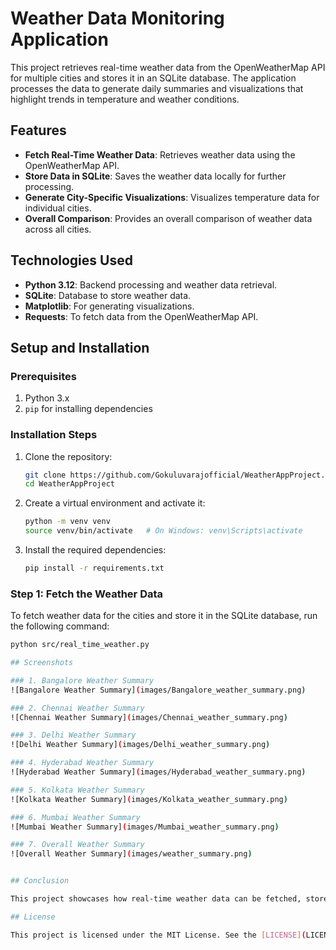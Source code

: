 # Weather Data Monitoring Application

This project retrieves real-time weather data from the OpenWeatherMap API for multiple cities and stores it in an SQLite database. The application processes the data to generate daily summaries and visualizations that highlight trends in temperature and weather conditions.

## Features
- **Fetch Real-Time Weather Data**: Retrieves weather data using the OpenWeatherMap API.
- **Store Data in SQLite**: Saves the weather data locally for further processing.
- **Generate City-Specific Visualizations**: Visualizes temperature data for individual cities.
- **Overall Comparison**: Provides an overall comparison of weather data across all cities.

## Technologies Used
- **Python 3.12**: Backend processing and weather data retrieval.
- **SQLite**: Database to store weather data.
- **Matplotlib**: For generating visualizations.
- **Requests**: To fetch data from the OpenWeatherMap API.

## Setup and Installation

### Prerequisites
1. Python 3.x
2. `pip` for installing dependencies

### Installation Steps
1. Clone the repository:
    ```bash
    git clone https://github.com/Gokuluvarajofficial/WeatherAppProject.git
    cd WeatherAppProject
    ```
2. Create a virtual environment and activate it:
    ```bash
    python -m venv venv
    source venv/bin/activate   # On Windows: venv\Scripts\activate
    ```
3. Install the required dependencies:
    ```bash
    pip install -r requirements.txt
    ```

### Step 1: Fetch the Weather Data
To fetch weather data for the cities and store it in the SQLite database, run the following command:
```bash
python src/real_time_weather.py

## Screenshots

### 1. Bangalore Weather Summary
![Bangalore Weather Summary](images/Bangalore_weather_summary.png)

### 2. Chennai Weather Summary
![Chennai Weather Summary](images/Chennai_weather_summary.png)

### 3. Delhi Weather Summary
![Delhi Weather Summary](images/Delhi_weather_summary.png)

### 4. Hyderabad Weather Summary
![Hyderabad Weather Summary](images/Hyderabad_weather_summary.png)

### 5. Kolkata Weather Summary
![Kolkata Weather Summary](images/Kolkata_weather_summary.png)

### 6. Mumbai Weather Summary
![Mumbai Weather Summary](images/Mumbai_weather_summary.png)

### 7. Overall Weather Summary
![Overall Weather Summary](images/weather_summary.png)


## Conclusion

This project showcases how real-time weather data can be fetched, stored, and visualized using Python. The data is stored in an SQLite database and analyzed to highlight temperature trends and weather conditions across multiple cities. By providing city-specific visualizations along with an overall comparison, it serves as a useful tool for weather data analysis.

## License

This project is licensed under the MIT License. See the [LICENSE](LICENSE) file for details.
